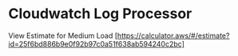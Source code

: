 # Cloudwatch Log Processor

View Estimate for Medium Load [https://calculator.aws/#/estimate?id=25f6bd886b9e0f92b97c0a51f638ab594240c2bc]